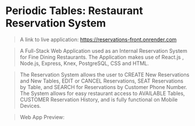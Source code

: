 # Periodic Tables: Restaurant Reservation System

> A link to live application: https://reservations-front.onrender.com

> A Full-Stack Web Application used as an Internal Reservation System for Fine Dining Restaurants. The Application makes use of React.js , Node.js, Express, Knex, PostgreSQL, CSS and HTML. 

> The Reservation System allows the user to CREATE New Reservations and New Tables, EDIT or CANCEL Reservations, SEAT Reservations by Table, and SEARCH for Reservations by Customer Phone Number. The System allows for easy restaurant access to AVAILABLE Tables, CUSTOMER Reservation History, and is fully functional on Mobile Devices.

> Web App Preview: